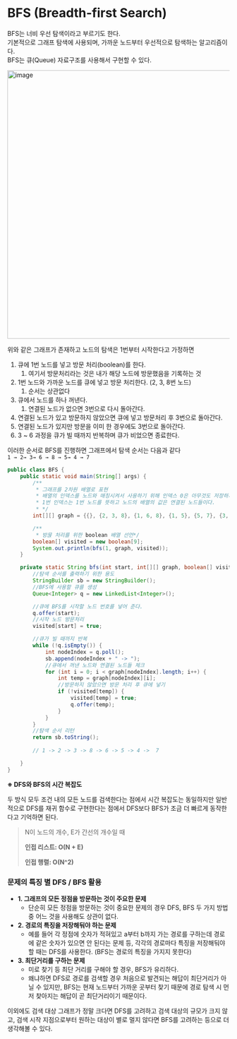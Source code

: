 # BFS (Breadth-first Search)

BFS는 너비 우선 탐색이라고 부르기도 한다.<br>
기본적으로 그래프 탐색에 사용되며, 가까운 노드부터 우선적으로 탐색하는 알고리즘이다.<br>
BFS는 큐(Queue) 자료구조를 사용해서 구현할 수 있다.

<img width="608" alt="image" src="https://user-images.githubusercontent.com/97447334/236400090-8aec5cdb-1b6f-4411-82a0-d0360d47c168.png">

위와 같은 그래프가 존재하고 노드의 탐색은 1번부터 시작한다고 가정하면
1. 큐에 1번 노드를 넣고 방문 처리(boolean)를 한다.
    1. 여기서 방문처리라는 것은 내가 해당 노드에 방문했음을 기록하는 것
2. 1번 노드와 가까운 노드를 큐에 넣고 방문 처리한다. (2, 3, 8번 노드)
    1. 순서는 상관없다
3. 큐에서 노드를 하나 꺼낸다.
    1. 연결된 노드가 없으면 3번으로 다시 돌아간다.
4. 연결된 노드가 있고 방문하지 않았으면 큐에 넣고 방문처리 후 3번으로 돌아간다.
5. 연결된 노드가 있지만 방문을 이미 한 경우에도 3번으로 돌아간다.
6. 3 ~ 6 과정을 큐가 빌 때까지 반복하며 큐가 비었으면 종료한다.

이러한 순서로 BFS를 진행하면 그래프에서 탐색 순서는 다음과 같다<br>
`1 → 2→ 3→ 6 → 8 → 5→ 4 → 7`
````java
public class BFS {
    public static void main(String[] args) {
        /**
         * 그래프를 2차원 배열로 표현
         * 배열의 인덱스를 노드와 매칭시켜서 사용하기 위해 인덱스 0은 아무것도 저장하지 않는다
         * 1번 인덱스는 1번 노드를 뜻하고 노드의 배열의 값은 연결된 노드들이다.
         * */
        int[][] graph = {{}, {2, 3, 8}, {1, 6, 8}, {1, 5}, {5, 7}, {3, 4, 7}, {2}, {4, 5}, {1, 2}};

        /**
         * 방묹 처리를 위한 boolean 배열 선언*/
        boolean[] visited = new boolean[9];
        System.out.println(bfs(1, graph, visited));
    }

    private static String bfs(int start, int[][] graph, boolean[] visited) {
        //탐색 순서를 출력하기 위한 용도
        StringBuilder sb = new StringBuilder();
        //BFS에 사용할 큐를 생성
        Queue<Integer> q = new LinkedList<Integer>();

        //큐에 BFS를 시작할 노드 번호를 넣어 준다.
        q.offer(start);
        //시작 노드 방문처리
        visited[start] = true;

        //큐가 빌 때까지 반복
        while (!q.isEmpty()) {
            int nodeIndex = q.poll();
            sb.append(nodeIndex + " -> ");
            //큐에서 꺼낸 노드와 연결된 노드들 체크
            for (int i = 0; i < graph[nodeIndex].length; i++) {
                int temp = graph[nodeIndex][i];
                //방문하지 않았으면 방문 처리 후 큐에 넣기
                if (!visited[temp]) {
                    visited[temp] = true;
                    q.offer(temp);
                }
            }
        }
        //탐색 순서 리턴
        return sb.toString();
        
        // 1 -> 2 -> 3 -> 8 -> 6 -> 5 -> 4 ->  7

    }
}
````
**※ DFS와 BFS의 시간 복잡도**

두 방식 모두 조건 내의 모든 노드를 검색한다는 점에서 시간 복잡도는 동일하지만 일반적으로 DFS를 재귀 함수로 구현한다는 점에서 DFS보다 BFS가 조금 더 빠르게 동작한다고 기억하면 된다.

> N이 노드의 개수, E가 간선의 개수일 때
> 
> 
> **인접 리스트: O(N + E)**
> 
> **인접 행렬: O(N^2)**
> 

### **문제의 특징 별 DFS / BFS 활용**

- **1. 그래프의 모든 정점을 방문하는 것이 주요한 문제**
  - 단순히 모든 정점을 방문하는 것이 중요한 문제의 경우 DFS, BFS 두 가지 방법 중 어느 것을 사용해도 상관이 없다.
- **2. 경로의 특징을 저장해둬야 하는 문제**
  - 예를 들어 각 정점에 숫자가 적혀있고 a부터 b까지 가는 경로를 구하는데 경로에 같은 숫자가 있으면 안 된다는 문제 등, 각각의 경로마다 특징을 저장해둬야 할 때는 DFS를 사용한다. (BFS는 경로의 특징을 가지지 못한다)
- **3. 최단거리를 구하는 문제**
  - 미로 찾기 등 최단 거리를 구해야 할 경우, BFS가 유리하다.
  - 왜냐하면 DFS로 경로를 검색할 경우 처음으로 발견되는 해답이 최단거리가 아닐 수 있지만, BFS는 현재 노드부터 가까운 곳부터 찾기 때문에 경로 탐색 시 먼저 찾아지는 해답이 곧 최단거리이기 때문이다.

이외에도 검색 대상 그래프가 정말 크다면 DFS를 고려하고 검색 대상의 규모가 크지 않고, 검색 시작 지점으로부터 원하는 대상이 별로 멀지 않다면 BFS를 고려하는 등으로 더 생각해볼 수 있다.